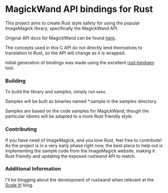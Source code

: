 # MagickWand API bindings for Rust

This project aims to create Rust style safety for using the
popular ImageMagick library, specifically the MagickWand API.

Original API docs for MagickWand can be found [here](http://www.imagemagick.org/script/magick-wand.php).

The concepts used in this C API do not directly lend themselves
to translation to Rust, so the API will change as it is wrapped.


Initial generation of bindings was made using the excellent [rust-bindgen](https://github.com/crabtw/rust-bindgen) tool.

### Building

To build the library and samples, simply run `make`.

Samples will be built as binaries named \*.sample in the samples directory.

Samples are based on the code samples for MagickWand, though
the particular idioms will be adapted to a more Rust friendly
style.

### Contributing

If you have need of ImageMagick, and you love Rust, feel 
free to contribute! As the project is in a very early phase
right now, the best place to help out is implementing the
sample code from the ImageMagick website, making it Rust 
friendly and updating the exposed rustwand API to match.

### Additional Information

I'll be blogging about the development of rustwand when
relevant at the [Scale It!](http://www.dahlgren.so) blog.
